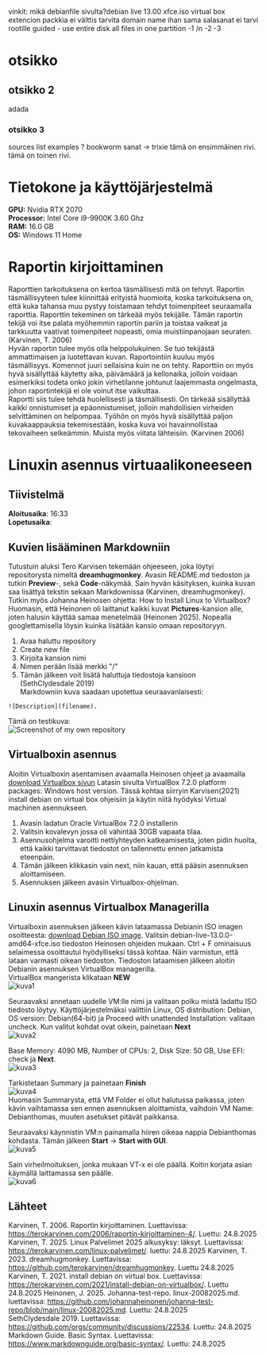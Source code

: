 vinkit: mikä debianfile sivulta?debian live 13.00 xfce.iso
virtual box extencion packkia ei välttis tarvita
domain name ihan sama
salasanat ei tarvi rootille
guided - use entire disk
all files in one partition
-1 /n
-2
-3
# otsikko
## otsikko 2
adada
### otsikko 3
sources list examples ?
bookworm sanat -> trixie
tämä on ensimmäinen rivi.  
tämä on toinen rivi.
# Tietokone ja käyttöjärjestelmä
**GPU:** Nvidia RTX 2070  
**Processor:** Intel Core i9-9900K 3.60 Ghz    
**RAM:** 16.0 GB  
**OS:**  Windows 11 Home  

# Raportin kirjoittaminen
Raporttien tarkoituksena on kertoa täsmällisesti mitä on tehnyt. Raportin täsmällisyyteen tulee kiinnittää erityistä huomioita, koska tarkoituksena on, että kuka tahansa muu pystyy toistamaan tehdyt toimenpiteet seuraamalla raporttia. Raporttin tekeminen on tärkeää myös tekijälle. Tämän raportin tekijä voi itse palata myöhemmin raportin pariin ja toistaa vaikeat ja tarkkuutta vaativat toimenpiteet nopeasti, omia muistiinpanojaan seuraten. (Karvinen, T. 2006)  
Hyvän raportin tulee myös olla helppolukuinen. Se tuo tekijästä ammattimaisen ja luotettavan kuvan. Raportointiin kuuluu myös täsmällisyys. Komennot juuri sellaisina kuin ne on tehty. Raporttiin on myös hyvä sisällyttää käytetty aika, päivämäärä ja kellonaika, jolloin voidaan esimerkiksi todeta onko jokin virhetilanne johtunut laajemmasta ongelmasta, johon raportintekijä ei ole voinut itse vaikuttaa.  
Raportti siis tulee tehdä huolellisesti ja täsmällisesti. On tärkeää sisällyttää kaikki onnistumiset ja epäonnistumiset, jolloin mahdollisien virheiden selvittäminen on helpompaa. Työhön on myös hyvä sisällyttää paljon kuvakaappauksia tekemisestään, koska kuva voi havainnollistaa tekovaiheen selkeämmin. Muista myös viitata lähteisiin. (Karvinen 2006)  
# Linuxin asennus virtuaalikoneeseen
## Tiivistelmä
**Aloitusaika**: 16:33  
**Lopetusaika**: 
## Kuvien lisääminen Markdowniin
Tutustuin aluksi Tero Karvisen tekemään ohjeeseen, joka löytyi repositorysta nimeltä **dreamhugmonkey**. Avasin README.md tiedoston ja tutkin **Preview**-, sekä **Code**-näkymää. Sain hyvän käsityksen, kuinka kuvan saa lisättyä tekstin sekaan Markdownissa (Karvinen, dreamhugmonkey). Tutkin myös Johanna Heinosen ohjetta: How to Install Linux to Virtualbox? Huomasin, että Heinonen oli laittanut kaikki kuvat **Pictures**-kansion alle, joten halusin käyttää samaa menetelmää (Heinonen 2025). Nopealla googlettamisella löysin kuinka lisätään kansio omaan repositoryyn.  
1. Avaa haluttu repository
2. Create new file
3. Kirjoita kansion nimi
4. Nimen perään lisää merkki "/"
5. Tämän jälkeen voit lisätä haluttuja tiedostoja kansioon  
(SethClydesdale 2019)  
Markdowniin kuva saadaan upotettua seuraavanlaisesti:
```
![Description](filename). 
```
Tämä on testikuva:  
![Screenshot of my own repository](./Pictures/testikuva.png)
## Virtualboxin asennus
Aloitin Virtualboxin asentamisen avaamalla Heinosen ohjeet ja avaamalla [download Virtualbox sivun](https://www.virtualbox.org/wiki/Downloads) Latasin sivulta VirtualBox 7.2.0 platform packages: Windows host version. Tässä kohtaa siirryin Karvisen(2021) install debian on virtual box ohjeisiin ja käytin niitä hyödyksi Virtual machinen asennukseen. 
1. Avasin ladatun Oracle VirtualBox 7.2.0 installerin
2. Valitsin kovalevyn jossa oli vähintää 30GB vapaata tilaa.
3. Asennusohjelma varoitti nettiyhteyden katkeamisesta, joten pidin huolta, että kaikki tarvittavat tiedostot on tallennettu ennen jatkamista eteenpäin.
4. Tämän jälkeen klikkasin vain next, niin kauan, että pääsin asennuksen aloittamiseen.
5. Asennuksen jälkeen avasin Virtualbox-ohjelman.
## Linuxin asennus Virtualbox Managerilla
Virtualboxin asennuksen jälkeen kävin lataamassa Debianin ISO imagen osoitteesta: [download Debian ISO image](https://cdimage.debian.org/debian-cd/13.0.0-live/amd64/iso-hybrid/). Valitsin debian-live-13.0.0-amd64-xfce.iso tiedoston Heinosen ohjeiden mukaan. Ctrl + F ominaisuus selaimessa osoittautui hyödylliseksi tässä kohtaa. Näin varmistun, että lataan varmasti oikean tiedoston. Tiedoston lataamisen jälkeen aloitin Debianin asennuksen VirtualBox managerilla.  
VirtualBox mangerista klikataan **NEW**  
![kuva1](./Pictures/kuva1.png)  

Seuraavaksi annetaan uudelle VM:lle nimi ja valitaan polku mistä ladattu ISO tiedosto löytyy. Käyttöjärjestelmäksi valittiin Linux, OS distribution: Debian, OS version: Debian(64-bit) ja Proceed with unattended Installation: valitaan uncheck. Kun valitut kohdat ovat oikein, painetaan **Next**   
![kuva2](./Pictures/kuva2.png)   

Base Memory: 4090 MB, Number of CPUs: 2, Disk Size: 50 GB, Use EFI: check ja **Next**.  
![kuva3](./Pictures/kuva3.png)  

Tarkistetaan Summary ja painetaan **Finish**  
![kuva4](./Pictures/kuva4.png)   
Huomasin Summarysta, että VM Folder ei ollut halutussa paikassa, joten kävin vaihtamassa sen ennen asennuksen aloittamista, vaihdoin VM Name: Debianthomas, muuten asetukset pitävät paikkansa.  

Seuraavaksi käynnistin VM:n painamalla hiiren oikeaa nappia Debianthomas kohdasta. Tämän jälkeen **Start** -> **Start with GUI**.  
![kuva5](./Pictures/kuva5.png)  

Sain virheilmoituksen, jonka mukaan VT-x ei ole päällä. Koitin korjata asian käymällä laittamassa sen päälle.  
![kuva6](./Pictures/kuva6.png)









## Lähteet
Karvinen, T. 2006. Raportin kirjoittaminen. Luettavissa: https://terokarvinen.com/2006/raportin-kirjoittaminen-4/. Luettu: 24.8.2025  
Karvinen, T. 2025. Linux Palvelimet 2025 alkusyksy: läksyt. Luettavissa: https://terokarvinen.com/linux-palvelimet/. luettu: 24.8.2025 
Karvinen, T. 2023. dreamhugmonkey. Luettavissa: https://github.com/terokarvinen/dreamhugmonkey. Luettu 24.8.2025  
Karvinen, T. 2021. install debian on virtual box. Luettavissa: https://terokarvinen.com/2021/install-debian-on-virtualbox/. Luettu 24.8.2025
Heinonen, J. 2025. Johanna-test-repo. linux-20082025.md. luettavissa: https://github.com/johannaheinonen/johanna-test-repo/blob/main/linux-20082025.md. Luettu: 24.8.2025  
SethClydesdale 2019. Luettavissa: https://github.com/orgs/community/discussions/22534. Luettu: 24.8.2025  
Markdown Guide. Basic Syntax. Luettavissa: https://www.markdownguide.org/basic-syntax/. Luettu: 24.8.2025
